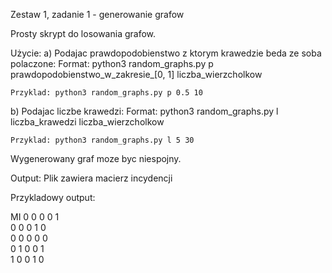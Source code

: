 Zestaw 1, zadanie 1 - generowanie grafow 

Prosty skrypt do losowania grafow.

Użycie:
a) Podajac prawdopodobienstwo z ktorym krawedzie beda ze soba polaczone:
    Format: python3 random_graphs.py p prawdopodobienstwo_w_zakresie_[0, 1] liczba_wierzcholkow

    Przyklad: python3 random_graphs.py p 0.5 10

b) Podajac liczbe krawedzi:
    Format: python3 random_graphs.py l liczba_krawedzi liczba_wierzcholkow

    Przyklad: python3 random_graphs.py l 5 30

Wygenerowany graf moze byc niespojny.


Output:
Plik zawiera macierz incydencji

Przykladowy output:

MI 
0  0  0  0  1  
0  0  0  1  0  
0  0  0  0  0  
0  1  0  0  1  
1  0  0  1  0  

